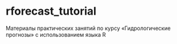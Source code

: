 # rforecast_tutorial
Материалы практических занятий по курсу «Гидрологические прогнозы» с использованием языка R
